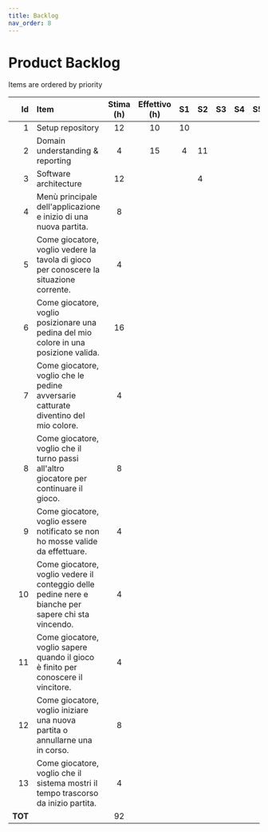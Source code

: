 ```yaml
---
title: Backlog
nav_order: 8
---
```

# Product Backlog

Items are ordered by priority

|      Id | Item                                                                                                 | Stima (h) | Effettivo (h) | S1 | S2 | S3 | S4 | S5 | S6 |
|--------:|:-----------------------------------------------------------------------------------------------------|:---------:|:-------------:|:--:|----|----|----|----|----|
|       1 | Setup repository                                                                                     |    12     |      10       | 10 |    |    |    |    |    |
|       2 | Domain understanding & reporting                                                                     |     4     |      15       |  4 | 11 |    |    |    |    | 
|       3 | Software architecture                                                                                |    12     |               |    |  4 |    |    |    |    |
|       4 | Menù principale dell'applicazione e inizio di una nuova partita.                                     |     8     |               |    |    |    |    |    |    |
|       5 | Come giocatore, voglio vedere la tavola di gioco per conoscere la situazione corrente.               |     4     |               |    |    |    |    |    |    |
|       6 | Come giocatore, voglio posizionare una pedina del mio colore in una posizione valida.                |    16     |               |    |    |    |    |    |    |
|       7 | Come giocatore, voglio che le pedine avversarie catturate diventino del mio colore.                  |     4     |               |    |    |    |    |    |    |
|       8 | Come giocatore, voglio che il turno passi all'altro giocatore per continuare il gioco.               |     8     |               |    |    |    |    |    |    |
|       9 | Come giocatore, voglio essere notificato se non ho mosse valide da effettuare.                       |     4     |               |    |    |    |    |    |    |
|      10 | Come giocatore, voglio vedere il conteggio delle pedine nere e bianche per sapere chi sta vincendo.  |     4     |               |    |    |    |    |    |    |
|      11 | Come giocatore, voglio sapere quando il gioco è finito per conoscere il vincitore.                   |     4     |               |    |    |    |    |    |    |
|      12 | Come giocatore, voglio iniziare una nuova partita o annullarne una in corso.                         |     8     |               |    |    |    |    |    |    |
|      13 | Come giocatore, voglio che il sistema mostri il tempo trascorso da inizio partita.                   |     4     |               |    |    |    |    |    |    |
| **TOT** |                                                                                                      |    92     |               |    |    |    |    |    |    |
